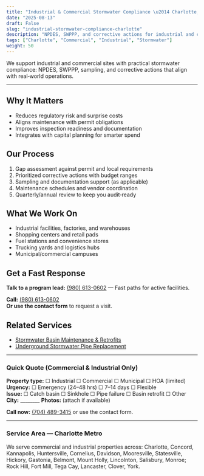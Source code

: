 ```yaml
---
title: "Industrial & Commercial Stormwater Compliance \u2014 Charlotte, NC"
date: "2025-08-13"
draft: False
slug: "industrial-stormwater-compliance-charlotte"
description: "NPDES, SWPPP, and corrective actions for industrial and commercial facilities in Charlotte. Practical compliance aligned to operations."
tags: ["Charlotte", "Commercial", "Industrial", "Stormwater"]
weight: 50
---
```


We support industrial and commercial sites with practical stormwater compliance: NPDES, SWPPP, sampling, and corrective actions that align with real‑world operations.

---
## Why It Matters
- Reduces regulatory risk and surprise costs
- Aligns maintenance with permit obligations
- Improves inspection readiness and documentation
- Integrates with capital planning for smarter spend

## Our Process
1. Gap assessment against permit and local requirements
2. Prioritized corrective actions with budget ranges
3. Sampling and documentation support (as applicable)
4. Maintenance schedules and vendor coordination
5. Quarterly/annual review to keep you audit‑ready

## What We Work On
- Industrial facilities, factories, and warehouses
- Shopping centers and retail pads
- Fuel stations and convenience stores
- Trucking yards and logistics hubs
- Municipal/commercial campuses

## Get a Fast Response
**Talk to a program lead:** [(980) 613-0602](tel:+9806130602) — Fast paths for active facilities.

**Call:** [(980) 613-0602](tel:+19806130602)  
**Or use the contact form** to request a visit.

## Related Services
- [Stormwater Basin Maintenance & Retrofits](/stormwater-basin-retrofits-charlotte/)
- [Underground Stormwater Pipe Replacement](/stormwater-pipe-replacement-charlotte/)

---
### Quick Quote (Commercial & Industrial Only)
**Property type:** ☐ Industrial  ☐ Commercial  ☐ Municipal  ☐ HOA (limited)  
**Urgency:** ☐ Emergency (24–48 hrs) ☐ 7–14 days ☐ Flexible  
**Issue:** ☐ Catch basin ☐ Sinkhole ☐ Pipe failure ☐ Basin retrofit ☐ Other  
**City:** ________    **Photos:** (attach if available)

**Call now:** [(704) 489-3415](tel:+17044893415) or use the contact form.

---
### Service Area — Charlotte Metro
We serve commercial and industrial properties across: Charlotte, Concord, Kannapolis, Huntersville, Cornelius, Davidson, Mooresville, Statesville, Hickory, Gastonia, Belmont, Mount Holly, Lincolnton, Salisbury, Monroe; Rock Hill, Fort Mill, Tega Cay, Lancaster, Clover, York.
